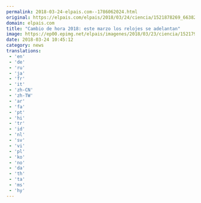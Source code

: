 ```yaml
---
permalink: 2018-03-24-elpais.com--1786062024.html
original: https://elpais.com/elpais/2018/03/24/ciencia/1521878269_663825.html#?ref=rss&format=simple&link=link
domain: elpais.com
title: "Cambio de hora 2018: este marzo los relojes se adelantan"
image: https://ep00.epimg.net/elpais/imagenes/2018/03/23/ciencia/1521793362_294688_1521793740_rrss_normal.jpg
date: 2018-03-24 10:45:12
category: news
translations: 
 - 'en'
 - 'de'
 - 'ru'
 - 'ja'
 - 'fr'
 - 'it'
 - 'zh-CN'
 - 'zh-TW'
 - 'ar'
 - 'fa'
 - 'pt'
 - 'hi'
 - 'tr'
 - 'id'
 - 'nl'
 - 'sv'
 - 'vi'
 - 'pl'
 - 'ko'
 - 'no'
 - 'da'
 - 'th'
 - 'ta'
 - 'ms'
 - 'hy'
---
```


